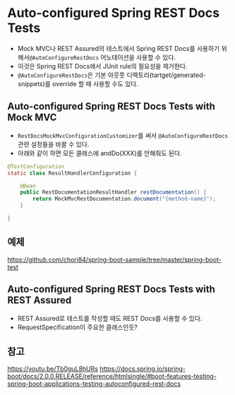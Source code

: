 # Auto-configured Spring REST Docs Tests

- Mock MVC나 REST Assured의 테스트에서 Spring REST Docs를 사용하기 위해서```@AutoConfigureRestDocs``` 어노테이션을 사용할 수 있다.
- 이것은 Spring REST Docs에서 JUnit rule의 필요성을 제거한다.
- ```@AutoConfigureRestDocs```은 기본 아웃풋 디렉토리(tartget/generated-snippets)를 override 할 때 사용할 수도 있다.

## Auto-configured Spring REST Docs Tests with Mock MVC
- ```RestDocsMockMvcConfigurationCustomizer```를 써서 ```@AutoConfigureRestDocs``` 관련 설정들을 바꿀 수 있다.
- 아래와 같이 하면 모든 클래스에 andDo(XXX)를 안해줘도 된다.
```java
@TestConfiguration
static class ResultHandlerConfiguration {

	@Bean
	public RestDocumentationResultHandler restDocumentation() {
		return MockMvcRestDocumentation.document("{method-name}");
	}

}
```

## 예제
https://github.com/chori84/spring-boot-sample/tree/master/spring-boot-test

## Auto-configured Spring REST Docs Tests with REST Assured
- REST Assured로 테스트를 작성할 때도 REST Docs를 사용할 수 있다.
- RequestSpecification이 주요한 클래스인듯?

## 참고
https://youtu.be/Tb0guL8hURs
https://docs.spring.io/spring-boot/docs/2.0.0.RELEASE/reference/htmlsingle/#boot-features-testing-spring-boot-applications-testing-autoconfigured-rest-docs
